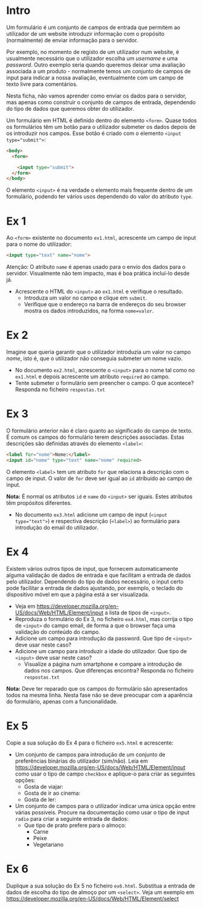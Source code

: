 # Intro  
Um formulário é um conjunto de campos de entrada que permitem ao utilizador de um website introduzir informação com o propósito (normalmente) de enviar informação para o servidor.

Por exemplo, no momento de registo de um utilizador num website, é usualmente necessário que o utilizador escolha um *username* e uma *password*. Outro exemplo seria quando queremos deixar uma avaliação associada a um produto - normalmente temos um conjunto de campos de input para indicar a nossa avaliação, eventualmente com um campo de texto livre para comentários.

Nesta ficha, não vamos aprender como enviar os dados para o servidor, mas apenas como construir o conjunto de campos de entrada, dependendo do tipo de dados que queremos obter do utilizador.

Um formulário em HTML é definido dentro do elemento `<form>`. Quase todos os formulários têm um botão para o utilizador submeter os dados depois de os introduzir nos campos. Esse botão é criado com o elemento `<input type="submit">`:

```html
<body>
  <form>

    <input type="submit">
  </form>
</body>
```

O elemento `<input>` é na verdade o elemento mais frequente dentro de um formulário, podendo ter vários usos dependendo do valor do atributo `type`.

# Ex 1

Ao `<form>` existente no documento `ex1.html`, acrescente um campo de input para o nome do utilizador:

```html
<input type="text" name="nome">
```

Atenção: O atributo `name` é apenas usado para o envio dos dados para o servidor. Visualmente não tem impacto, mas é boa prática incluí-lo desde já. 

- Acrescente o HTML do `<input>` ao `ex1.html` e verifique o resultado.
  - Introduza um valor no campo e clique em `submit`.
  - Verifique que o endereço na barra de endereços do seu browser mostra os dados introduzidos, na forma `nome=valor`.

# Ex 2
Imagine que queria garantir que o utilizador introduzia um valor no campo *nome*, isto é, que o utilizador não conseguia submeter um nome vazio. 

- No documento `ex2.html`, acrescente o `<input>` para o nome tal como no `ex1.html` e depois acrescente um atributo `required` ao campo.
- Tente submeter o formulário sem preencher o campo. O que acontece? Responda no ficheiro `respostas.txt`


# Ex 3

O formulário anterior não é claro quanto ao significado do campo de texto. É comum os campos do formulário terem descrições associadas. Estas descrições são definidas através do elemento `<label>`:

```html
<label for="nome">Nome:</label>    
<input id="nome" type="text" name="nome" required>
```

O elemento `<label>` tem um atributo `for` que relaciona a descrição com o campo de input. O valor de `for` deve ser igual ao `id` atribuido ao campo de input. 

**Nota:** É normal os atributos `id` e `name` do `<input>` ser iguais. Estes atributos têm propósitos diferentes. 

- No documento `ex3.html` adicione um campo de input (`<input type="text">`) e respectiva descrição (`<label>`) ao formulário para introdução do email do utilizador.

# Ex 4
Existem vários outros tipos de input, que fornecem automaticamente alguma validação de dados de entrada e que facilitam a entrada de dados pelo utilizador. Dependendo do tipo de dados necessário, o input certo pode facilitar a entrada de dados ajustando, por exemplo, o teclado do dispositivo móvel em que a página está a ser visualizada.

- Veja em https://developer.mozilla.org/en-US/docs/Web/HTML/Element/input a lista de tipos de `<input>`.
- Reproduza o formulário do Ex 3, no ficheiro `ex4.html`, mas corrija o tipo de `<input>` do campo email, de forma a que o browser faça uma validação do conteúdo do campo.
- Adicione um campo para introdução da password. Que tipo de `<input>` deve usar neste caso?
- Adicione um campo para introduzir a idade do utilizador. Que tipo de `<input>` deve usar neste caso?
  - Visualize a página num smartphone e compare a introdução de dados nos campos. Que diferenças encontra? Responda no ficheiro `respostas.txt`

**Nota:** Deve ter reparado que os campos do formulário são apresentados todos na mesma linha. Nesta fase não se deve preocupar com a aparência do formulário, apenas com a funcionalidade.

# Ex 5
Copie a sua solução do Ex 4 para o ficheiro `ex5.html` e acrescente:
- Um conjunto de campos para introdução de um conjunto de preferências binárias do utilizador (sim/não). Leia em https://developer.mozilla.org/en-US/docs/Web/HTML/Element/input como usar o tipo de campo `checkbox` e aplique-o para criar as seguintes opções:
  - Gosta de viajar:
  - Gosta de ir ao cinema:
  - Gosta de ler:
- Um conjunto de campos para o utilizador indicar uma única opção entre várias possíveis. Procure na documentação como usar o tipo de input `radio` para criar a seguinte entrada de dados:
  - Que tipo de prato prefere para o almoço:
    - Carne
    - Peixe
    - Vegetariano

# Ex 6 
Duplique a sua solução do Ex 5 no ficheiro `ex6.html`. Substitua a entrada de dados de escolha do tipo de almoço por um `<select>`. Veja um exemplo em https://developer.mozilla.org/en-US/docs/Web/HTML/Element/select